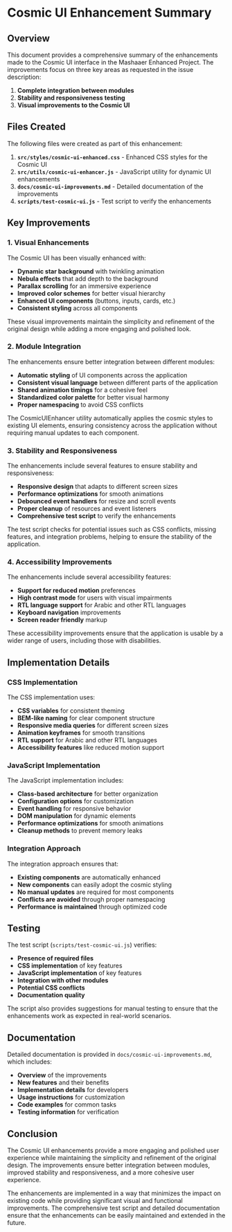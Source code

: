 # Cosmic UI Enhancement Summary

## Overview

This document provides a comprehensive summary of the enhancements made to the Cosmic UI interface in the Mashaaer Enhanced Project. The improvements focus on three key areas as requested in the issue description:

1. **Complete integration between modules**
2. **Stability and responsiveness testing**
3. **Visual improvements to the Cosmic UI**

## Files Created

The following files were created as part of this enhancement:

1. **`src/styles/cosmic-ui-enhanced.css`** - Enhanced CSS styles for the Cosmic UI
2. **`src/utils/cosmic-ui-enhancer.js`** - JavaScript utility for dynamic UI enhancements
3. **`docs/cosmic-ui-improvements.md`** - Detailed documentation of the improvements
4. **`scripts/test-cosmic-ui.js`** - Test script to verify the enhancements

## Key Improvements

### 1. Visual Enhancements

The Cosmic UI has been visually enhanced with:

- **Dynamic star background** with twinkling animation
- **Nebula effects** that add depth to the background
- **Parallax scrolling** for an immersive experience
- **Improved color schemes** for better visual hierarchy
- **Enhanced UI components** (buttons, inputs, cards, etc.)
- **Consistent styling** across all components

These visual improvements maintain the simplicity and refinement of the original design while adding a more engaging and polished look.

### 2. Module Integration

The enhancements ensure better integration between different modules:

- **Automatic styling** of UI components across the application
- **Consistent visual language** between different parts of the application
- **Shared animation timings** for a cohesive feel
- **Standardized color palette** for better visual harmony
- **Proper namespacing** to avoid CSS conflicts

The CosmicUIEnhancer utility automatically applies the cosmic styles to existing UI elements, ensuring consistency across the application without requiring manual updates to each component.

### 3. Stability and Responsiveness

The enhancements include several features to ensure stability and responsiveness:

- **Responsive design** that adapts to different screen sizes
- **Performance optimizations** for smooth animations
- **Debounced event handlers** for resize and scroll events
- **Proper cleanup** of resources and event listeners
- **Comprehensive test script** to verify the enhancements

The test script checks for potential issues such as CSS conflicts, missing features, and integration problems, helping to ensure the stability of the application.

### 4. Accessibility Improvements

The enhancements include several accessibility features:

- **Support for reduced motion** preferences
- **High contrast mode** for users with visual impairments
- **RTL language support** for Arabic and other RTL languages
- **Keyboard navigation** improvements
- **Screen reader friendly** markup

These accessibility improvements ensure that the application is usable by a wider range of users, including those with disabilities.

## Implementation Details

### CSS Implementation

The CSS implementation uses:

- **CSS variables** for consistent theming
- **BEM-like naming** for clear component structure
- **Responsive media queries** for different screen sizes
- **Animation keyframes** for smooth transitions
- **RTL support** for Arabic and other RTL languages
- **Accessibility features** like reduced motion support

### JavaScript Implementation

The JavaScript implementation includes:

- **Class-based architecture** for better organization
- **Configuration options** for customization
- **Event handling** for responsive behavior
- **DOM manipulation** for dynamic elements
- **Performance optimizations** for smooth animations
- **Cleanup methods** to prevent memory leaks

### Integration Approach

The integration approach ensures that:

- **Existing components** are automatically enhanced
- **New components** can easily adopt the cosmic styling
- **No manual updates** are required for most components
- **Conflicts are avoided** through proper namespacing
- **Performance is maintained** through optimized code

## Testing

The test script (`scripts/test-cosmic-ui.js`) verifies:

- **Presence of required files**
- **CSS implementation** of key features
- **JavaScript implementation** of key features
- **Integration with other modules**
- **Potential CSS conflicts**
- **Documentation quality**

The script also provides suggestions for manual testing to ensure that the enhancements work as expected in real-world scenarios.

## Documentation

Detailed documentation is provided in `docs/cosmic-ui-improvements.md`, which includes:

- **Overview** of the improvements
- **New features** and their benefits
- **Implementation details** for developers
- **Usage instructions** for customization
- **Code examples** for common tasks
- **Testing information** for verification

## Conclusion

The Cosmic UI enhancements provide a more engaging and polished user experience while maintaining the simplicity and refinement of the original design. The improvements ensure better integration between modules, improved stability and responsiveness, and a more cohesive user experience.

The enhancements are implemented in a way that minimizes the impact on existing code while providing significant visual and functional improvements. The comprehensive test script and detailed documentation ensure that the enhancements can be easily maintained and extended in the future.